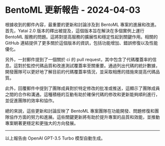 # BentoML 更新報告 - 2024-04-03

根據收到的郵件內容，最重要的更新和討論涉及到 BentoML 專案的進展和改進。首先，Yatai 2.0 版本的釋出被提及，這個版本旨在解決在多個實例上運行 BentoML 服務的問題。這將對提高服務的擴展性和穩定性起到關鍵作用。相關的 GitHub 連結提供了更多關於這個版本的資訊，包括功能增加、錯誤修復以及性能優化。



另外，一封郵件提到了一個關於 ci 的 pull request，其中包含了代碼覆蓋率的信息。這對於監控代碼品質和改進測試覆蓋率至關重要。通過列出代碼的統計數據，開發團隊可以更好地了解目前的代碼覆蓋率情況，並采取相應的措施來提高代碼品質。



此外，回覆郵件中提到了團隊成員對於特定修改的批准或推送，這顯示了團隊成員之間的合作和溝通。這種積極的互動有助於確保代碼的修改和更新能夠順利進行，並促進團隊的效率和協作。



總的來說，這些更新和討論反映了 BentoML 專案團隊在功能開發、問題修復和團隊協作方面的努力和進展。這些關鍵更新將有助於提升專案的品質和效能，並推動專案朝著更穩定和更強大的方向發展。



---



以上報告由 OpenAI GPT-3.5 Turbo 模型自動生成。